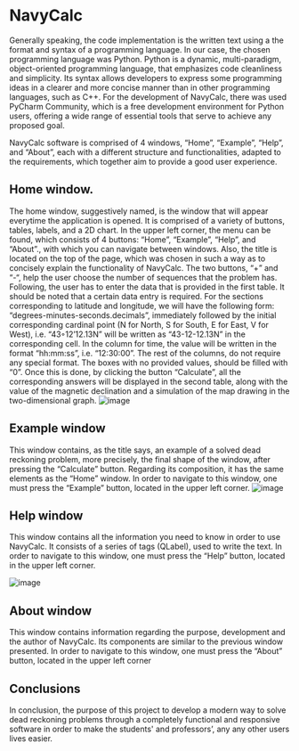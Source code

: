 # NavyCalc
Generally speaking, the code implementation is the written text using a the format and
syntax of a programming language. In our case, the chosen programming language was
Python. Python is a dynamic, multi-paradigm, object-oriented programming language,
that emphasizes code cleanliness and simplicity. Its syntax allows developers to express
some programming ideas in a clearer and more concise manner than in other
programming languages, such as C++.
For the development of NavyCalc, there was used PyCharm Community, which is a
free development environment for Python users, offering a wide range of essential tools
that serve to achieve any proposed goal.

NavyCalc software is comprised of 4 windows, “Home”, “Example”, “Help”, and
“About”, each with a different structure and functionalities, adapted to the requirements,
which together aim to provide a good user experience.

## Home window. 
The home window, suggestively named, is the window that will
appear everytime the application is opened. It is comprised of a variety of buttons, tables,
labels, and a 2D chart. In the upper left corner, the menu can be found, which consists of
4 buttons: “Home”, “Example”, “Help”, and “About”., with which you can navigate
between windows. Also, the title is located on the top of the page, which was chosen in
such a way as to concisely explain the functionality of NavyCalc. The two buttons, “+”
and “-“, help the user choose the number of sequences that the problem has. Following,
the user has to enter the data that is provided in the first table. It should be noted that a
certain data entry is required. For the sections corresponding to latitude and longitude, we
will have the following form: “degrees-minutes-seconds.decimals”, immediately followed
by the initial corresponding cardinal point (N for North, S for South, E for East, V for
West), i.e. “43◦12’12.13N” will be written as “43-12-12.13N” in the corresponding cell.
In the column for time, the value will be written in the format “hh:mm:ss”, i.e.
“12:30:00”. The rest of the columns, do not require any special format. The boxes with no
provided values, should be filled with “0”.
Once this is done, by clicking the button “Calculate”, all the corresponding answers
will be displayed in the second table, along with the value of the magnetic declination and
a simulation of the map drawing in the two-dimensional graph.
![image](https://user-images.githubusercontent.com/121317737/226164133-1ec1b587-be2e-4afa-8592-a78fc617b97c.png)

## Example window
This window contains, as the title says, an example of a
solved dead reckoning problem, more precisely, the final shape of the window, after
pressing the “Calculate” button.
Regarding its composition, it has the same elements as the “Home” window.
In order to navigate to this window, one must press the “Example” button, located in
the upper left corner.
![image](https://user-images.githubusercontent.com/121317737/226164648-df064d45-c731-4ee1-868f-4c99978ea803.png)

## Help window 
This window contains all the information you need to know in
order to use NavyCalc.
It consists of a series of tags (QLabel), used to write the text.
In order to navigate to this window, one must press the “Help” button, located in the
upper left corner. 

![image](https://user-images.githubusercontent.com/121317737/226164689-c79a97c2-d43c-46c7-87c5-1db7006c485a.png)

## About window
This window contains information regarding the purpose,
development and the author of NavyCalc.
Its components are similar to the previous window presented.
In order to navigate to this window, one must press the “About” button, located in
the upper left corner

## Conclusions
In conclusion, the purpose of this project to develop a modern way to solve dead
reckoning problems through a completely functional and responsive software in order to
make the students' and professors’, any any other users lives easier.
